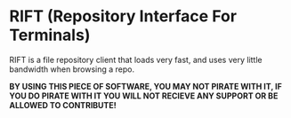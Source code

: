 # RIFT (Repository Interface For Terminals)
RIFT is a file repository client that loads very fast, and uses very little bandwidth when browsing a repo.

**BY USING THIS PIECE OF SOFTWARE, YOU MAY NOT PIRATE WITH IT, IF YOU DO PIRATE WITH IT YOU WILL NOT RECIEVE ANY SUPPORT OR BE ALLOWED TO CONTRIBUTE!**